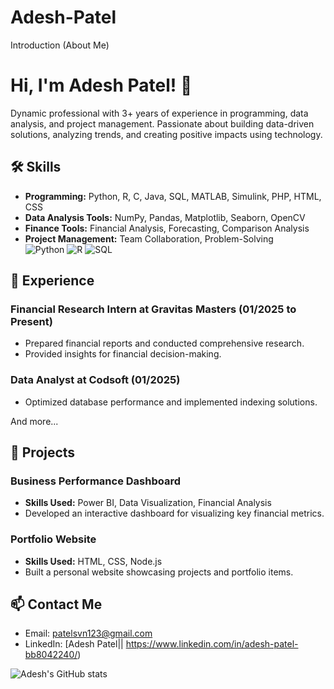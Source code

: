# Adesh-Patel
 Introduction (About Me)
# Hi, I'm Adesh Patel! 👋

Dynamic professional with 3+ years of experience in programming, data analysis, and project management. Passionate about building data-driven solutions, analyzing trends, and creating positive impacts using technology.
## 🛠️ Skills

- **Programming:** Python, R, C, Java, SQL, MATLAB, Simulink, PHP, HTML, CSS  
- **Data Analysis Tools:** NumPy, Pandas, Matplotlib, Seaborn, OpenCV  
- **Finance Tools:** Financial Analysis, Forecasting, Comparison Analysis  
- **Project Management:** Team Collaboration, Problem-Solving  
![Python](https://img.shields.io/badge/Python-blue)
![R](https://img.shields.io/badge/R-lightblue)
![SQL](https://img.shields.io/badge/SQL-brightgreen)

## 💼 Experience

### Financial Research Intern at Gravitas Masters (01/2025 to Present)
- Prepared financial reports and conducted comprehensive research.
- Provided insights for financial decision-making.

### Data Analyst at Codsoft (01/2025)
- Optimized database performance and implemented indexing solutions.

And more...
## 🚀 Projects

### Business Performance Dashboard  
- **Skills Used:** Power BI, Data Visualization, Financial Analysis  
- Developed an interactive dashboard for visualizing key financial metrics.

### Portfolio Website  
- **Skills Used:** HTML, CSS, Node.js  
- Built a personal website showcasing projects and portfolio items.
## 📫 Contact Me
- Email: patelsvn123@gmail.com  
- LinkedIn: [Adesh Patel|| https://www.linkedin.com/in/adesh-patel-bb8042240/) 

![Adesh's GitHub stats](https://github-readme-stats.vercel.app/api?username=analystibpateladesh&show_icons=true&theme=radical)
 
